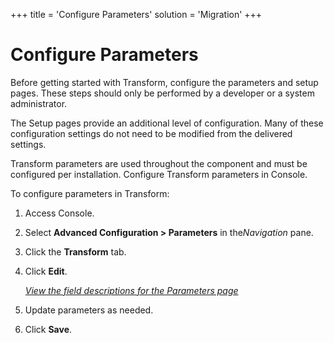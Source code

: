 +++
title = 'Configure Parameters'
solution = 'Migration'
+++

# Configure Parameters

Before getting started with Transform, configure the parameters and
setup pages. These steps should only be performed by a developer or a
system administrator.

The Setup pages provide an additional level of configuration. Many of
these configuration settings do not need to be modified from the
delivered settings.

Transform parameters are used throughout the component and must be
configured per installation. Configure Transform parameters in Console.

To configure parameters in Transform:

1.  Access Console.

2.  Select **Advanced Configuration \> Parameters** in the*Navigation*
    pane.

3.  Click the **Transform** tab.

4.  Click **Edit**.
    
    *[View the field descriptions for the Parameters
    page](../../Console/Page_Desc/Parameters.htm#Transform_Tab)*

5.  Update parameters as needed.

6.  Click **Save**.
